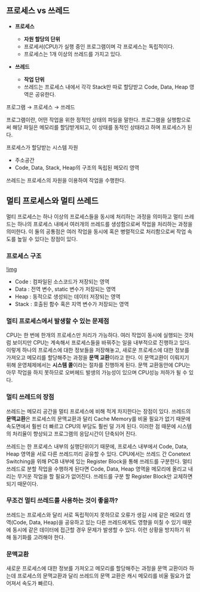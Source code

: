 ## 프로세스 vs 쓰레드

- **프로세스**
  - **자원 할당의 단위**
  - 프로세서(CPU)가 실행 중인 프로그램이며 각 프로세스는 독립적이다.
  - 프로세스는 1개 이상의 쓰레드를 가지고 있다.

- **쓰레드**
  - **작업 단위**
  - 쓰레드는 프로세스 내에서 각각 Stack만 따로 할당받고 Code, Data, Heap 영역은 공유한다.

프로그램 → 프로세스 → 쓰레드

프로그램이란, 어떤 작업을 위한 정적인 상태의 파일을 말한다. 프로그램을 실행함으로써 해당 파일은 메모리를 할당받게되고, 이 상태를 동적인 상태라고 하며 프로세스가 된다.

프로세스가 할당받는 시스템 자원
- 주소공간
- Code, Data, Stack, Heap의 구조의 독립된 메모리 영역

쓰레드는 프로세스의 자원을 이용하여 작업을 수행한다.

## 멀티 프로세스와 멀티 쓰레드

  멀티 프로세스는 하나 이상의 프로세스들을 동시에 처리하는 과정을 의미하고 멀티 쓰레드는 하나의 프로세스 내에서 여러개의 쓰레드를 생성함으로써 작업을 처리하는 과정을 의미한다. 이 둘의 공통점은 여러 작업을 동시에 혹은 병렬적으로 처리함으로써 작업 속도를 높일 수 있다는 장점이 있다.
  
### 프로세스 구조

[!img](https://github.com/dilmah0203/TIL/blob/main/Image/Process.png)  

- Code : 컴파일된 소스코드가 저장되는 영역
- Data : 전역 변수, static 변수가 저장되는 영역
- Heap : 동적으로 생성되는 데이터 저장되는 영역
- Stack : 호출된 함수 혹은 지역 변수가 저장되는 영역

### 멀티 프로세스에서 발생할 수 있는 문제점
  
CPU는 한 번에 한개의 프로세스만 처리가 가능하다. 여러 작업이 동시에 실행되는 것처럼 보이지만 CPU는 계속해서 프로세스들을 바꿔주는 일을 내부적으로 진행하고 있다. 이렇게 하나의 프로세스에 대한 정보들을 저장해놓고, 새로운 프로세스에 대한 정보를 가져오고 메모리를 할당해주는 과정을 **문맥 교환**이라고 한다. 이 문맥교환이 이뤄지기 위해 운영체제에서는 **시스템 콜**이라는 절차를 진행하게 된다. 문맥 교환동안에 CPU는 아무 작업을 하지 못하므로 오버헤드 발생의 가능성이 있으며 CPU성능 저하가 될 수 있다.
  
 ### 멀티 쓰레드의 장점
  
 쓰레드는 메모리 공간을 멀티 프로세스에 비해 적게 차지한다는 장점이 있다. 쓰레드의 **문맥교환**은 프로세스의 문맥교환과 달리 Cache Memory를 비울 필요가 없기 때문에 속도면에서 훨씬 더 빠르고 CPU의 부담도 훨씬 덜 가게 된다. 이러한 점 때문에 시스템의 처리율이 향상되고 프로그램의 응답시간이 단축되어 진다.
 
 쓰레드는 한 프로세스 내부의 실행단위이기 때문에, 프로세스 내부에서 Code, Data, Heap 영역을 서로 다른 쓰레드끼리 공유할 수 있다. CPU에서는 쓰레드 간 Conetext Switching을 위해 PCB 내부에 있는 Register Block을 통해 쓰레드를 구분한다. 멀티 쓰레드로 분할 작업을 수행하게 된다면 Code, Data, Heap 영역을 메모리에 올리고 내리는 무거운 작업을 할 필요가 없어진다. 쓰레드를 구분 할 Register Block만
교체하면 되기 때문이다.
  
### 무조건 멀티 쓰레드를 사용하는 것이 좋을까?

쓰레드는 프로세스와 달리 서로 독립적이지 못하므로 오류가 생길 시에 같은 메모리 영역(Code, Data, Heap)을 공유하고 있는 다른 쓰레드에게도 영향을 미칠 수 있기 때문에 동시에 같은 데이터에 접근할 경우 문제가 발생할 수 있다. 이런 상황을 방지하기 위해 동기화를 고려해야 한다.

### 문맥교환

새로운 프로세스에 대한 정보를 가져오고 메모리를 할당해주는 과정을 문맥 교환이라 하는데 프로세스의 문맥교환과 달리 쓰레드의 문맥 교환은 캐시 메모리를 비울 필요가 없어져서 속도가 빠르다.

